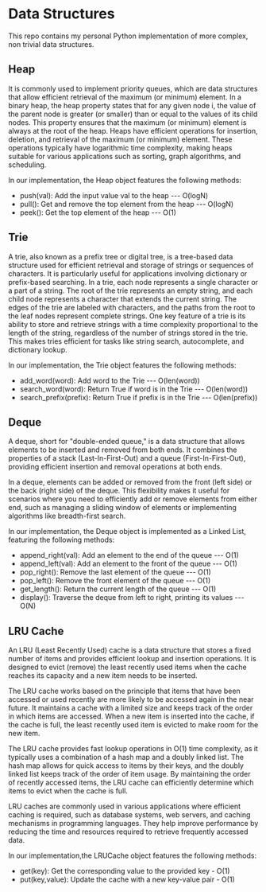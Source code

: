 # Data Structures
This repo contains my personal Python implementation of more complex, non trivial data structures.

## Heap
It is commonly used to implement priority queues, which are data structures that allow efficient retrieval of the maximum (or minimum) element.
In a binary heap, the heap property states that for any given node i, the value of the parent node is greater (or smaller) than or equal to the values of its child nodes. This property ensures that the maximum (or minimum) element is always at the root of the heap.
Heaps have efficient operations for insertion, deletion, and retrieval of the maximum (or minimum) element. These operations typically have logarithmic time complexity, making heaps suitable for various applications such as sorting, graph algorithms, and scheduling.

In our implementation, the Heap object features the following methods:

- push(val): Add the input value val to the heap --- O(logN)
- pull(): Get and remove the top element from the heap --- O(logN)
- peek(): Get the top element of the heap --- O(1)


## Trie
A trie, also known as a prefix tree or digital tree, is a tree-based data structure used for efficient retrieval and storage of strings or sequences of characters. It is particularly useful for applications involving dictionary or prefix-based searching.
In a trie, each node represents a single character or a part of a string. The root of the trie represents an empty string, and each child node represents a character that extends the current string. The edges of the trie are labeled with characters, and the paths from the root to the leaf nodes represent complete strings.
One key feature of a trie is its ability to store and retrieve strings with a time complexity proportional to the length of the string, regardless of the number of strings stored in the trie. This makes tries efficient for tasks like string search, autocomplete, and dictionary lookup.

In our implementation, the Trie object features the following methods:

- add_word(word): Add word to the Trie --- O(len(word))
- search_word(word): Return True if word is in the Trie --- O(len(word))
- search_prefix(prefix): Return True if prefix is in the Trie --- O(len(prefix))


## Deque

A deque, short for "double-ended queue," is a data structure that allows elements to be inserted and removed from both ends. It combines the properties of a stack (Last-In-First-Out) and a queue (First-In-First-Out), providing efficient insertion and removal operations at both ends.

In a deque, elements can be added or removed from the front (left side) or the back (right side) of the deque. This flexibility makes it useful for scenarios where you need to efficiently add or remove elements from either end, such as managing a sliding window of elements or implementing algorithms like breadth-first search.

In our implementation, the Deque object is implemented as a Linked List, featuring the following methods:

- append_right(val): Add an element to the end of the queue --- O(1)
- append_left(val): Add an element to the front of the queue --- O(1)
- pop_right(): Remove the last element of the queue --- O(1)
- pop_left(): Remove the front element of the queue --- O(1)
- get_length(): Return the current length of the queue --- O(1)
- display(): Traverse the deque from left to right, printing its values --- O(N)


## LRU Cache

An LRU (Least Recently Used) cache is a data structure that stores a fixed number of items and provides efficient lookup and insertion operations. It is designed to evict (remove) the least recently used items when the cache reaches its capacity and a new item needs to be inserted.

The LRU cache works based on the principle that items that have been accessed or used recently are more likely to be accessed again in the near future. It maintains a cache with a limited size and keeps track of the order in which items are accessed. When a new item is inserted into the cache, if the cache is full, the least recently used item is evicted to make room for the new item.

The LRU cache provides fast lookup operations in O(1) time complexity, as it typically uses a combination of a hash map and a doubly linked list. The hash map allows for quick access to items by their keys, and the doubly linked list keeps track of the order of item usage. By maintaining the order of recently accessed items, the LRU cache can efficiently determine which items to evict when the cache is full.

LRU caches are commonly used in various applications where efficient caching is required, such as database systems, web servers, and caching mechanisms in programming languages. They help improve performance by reducing the time and resources required to retrieve frequently accessed data.

In our implementation,the LRUCache object features the following methods:

- get(key): Get the corresponding value to the provided key - O(1)
- put(key,value): Update the cache with a new key-value pair - O(1)



